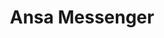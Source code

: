 ---
description: 私隐聊天app，你发过的内容一段时间后会被销毁。
layout: post
results:
- primaryGenreName: Social Networking
  version: '1.0.1'
  artworkUrl100: http://a1317.phobos.apple.com/us/r30/Purple6/v4/7a/8b/57/7a8b571b-b29d-c2f8-a99a-9ea227eec864/mzl.vyxvlkwf.png
  trackViewUrl: https://itunes.apple.com/cn/app/ansa-messenger/id699945939?mt=8&uo=4
  artworkUrl60: http://a1898.phobos.apple.com/us/r30/Purple4/v4/48/11/f5/4811f51e-45a5-94f8-159b-ee90655d94d9/Icon.png
  sellerName: Ansa.com, Inc.
  supportedDevices:
  - iPodTouchourthGen
  - iPadThirdGen
  - iPadFourthGen
  - iPhone5c
  - iPadFourthGen4G
  - iPhone4
  - iPadMini4G
  - iPhone-3GS
  - iPhone4S
  - iPad23G
  - iPadMini
  - iPhone5s
  - iPadThirdGen4G
  - iPodTouchFifthGen
  - iPad2Wifi
  - iPhone5
  genres:
  - 社交
  - 摄影与录像
  trackName: Ansa Messenger
  description: "Ansa is the safest place to let go, and be yourself with friends.
    \ It’s the only messaging app that lets you communicate like you do in
    person, without leaving a record behind. \n\nWith Ansa you can go \"off
    the record\", and have full conversations that automatically disappear;
    \ send self-destructing photos and videos that only last for seconds;
    and take back the messages you already shared using synced deletion. \n\nWhy
    use Ansa? \n\n- Easily go \"off the record\" to communicate without leaving
    a record behind\n\n- Quickly send self-destructing photos and videos \n\n-
    Remove messages you sent to friends' phones with synced deletion \n\n-
    Filter and doodle on pictures \n\n- Search and share images and Youtube
    videos\n\n- Express yourself with fun drawings \n\nHere's what our users
    have to say:\n\n\"I can finally say what I want to without worrying!\"
    Alex\n\"The easiest way to chat privately with friends.\" Zachary \n\"Literally
    the best way to share everything.\" Kimberly"
  price: 0
  trackId: 699945939
  releaseDate: '2013-09-08T10:36:29Z'
  screenshotUrls:
  - http://a5.mzstatic.com/us/r30/Purple6/v4/4a/5f/b3/4a5fb3a1-dc57-a833-c870-9b1fef63d3ae/screen1136x1136.jpeg
  - http://a5.mzstatic.com/us/r30/Purple4/v4/4d/c0/cf/4dc0cfe0-bf67-0b1f-e494-ab8bb151a6e1/screen1136x1136.jpeg
  - http://a4.mzstatic.com/us/r30/Purple4/v4/e7/2d/bf/e72dbff5-beeb-fef8-bf4a-3b65ea5cb253/screen1136x1136.jpeg
  - http://a4.mzstatic.com/us/r30/Purple4/v4/1e/88/7f/1e887f8b-018f-6c56-2d5b-64612a1b2917/screen1136x1136.jpeg
  - http://a5.mzstatic.com/us/r30/Purple6/v4/0f/b2/01/0fb20197-3b1b-a7c5-261d-eb4270950819/screen1136x1136.jpeg
  artistViewUrl: https://itunes.apple.com/cn/artist/ansa.com-inc./id699946175?uo=4
  primaryGenreId: 6005
  kind: software
  fileSizeBytes: '10067202'
  bundleId: com.ansainc.ansa
  sellerUrl: http://ansa.com
  trackContentRating: 4+
  artistName: Ansa.com, Inc.
  trackCensoredName: Ansa Messenger
  isGameCenterEnabled: false
  contentAdvisoryRating: 4+
  languageCodesISO2A:
  - EN
  features: &a []
  wrapperType: software
  artworkUrl512: http://a1317.phobos.apple.com/us/r30/Purple6/v4/7a/8b/57/7a8b571b-b29d-c2f8-a99a-9ea227eec864/mzl.vyxvlkwf.png
  formattedPrice: 免费
  artistId: 699946175
  genreIds:
  - '6005'
  - '6008'
  currency: CNY
  ipadScreenshotUrls: *a
category: 社交
tags: tag1
resultCount: 1
title: Ansa Messenger

---